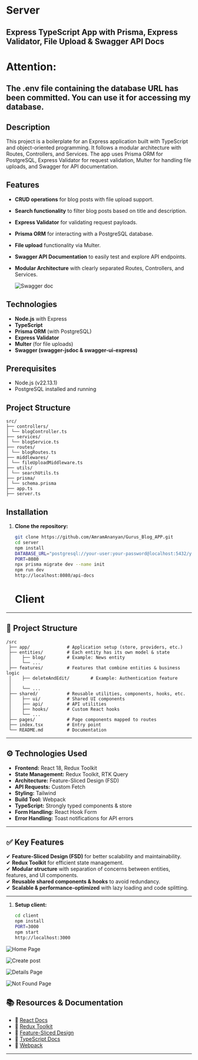 # Server

## Express TypeScript App with Prisma, Express Validator, File Upload & Swagger API Docs

# Attention:

## The .env file containing the database URL has been committed. You can use it for accessing my database.

## Description

This project is a boilerplate for an Express application built with TypeScript and object-oriented programming. It follows a modular architecture with Routes, Controllers, and Services. The app uses Prisma ORM for PostgreSQL, Express Validator for request validation, Multer for handling file uploads, and Swagger for API documentation.

## Features

- **CRUD operations** for blog posts with file upload support.
- **Search functionality** to filter blog posts based on title and description.
- **Express Validator** for validating request payloads.
- **Prisma ORM** for interacting with a PostgreSQL database.
- **File upload** functionality via Multer.
- **Swagger API Documentation** to easily test and explore API endpoints.
- **Modular Architecture** with clearly separated Routes, Controllers, and Services.

  ![Swagger doc](./README_IMAGES/swagger-img.png)

## Technologies

- **Node.js** with Express
- **TypeScript**
- **Prisma ORM** (with PostgreSQL)
- **Express Validator**
- **Multer** (for file uploads)
- **Swagger (swagger-jsdoc & swagger-ui-express)**

## Prerequisites

- Node.js (v22.13.1)
- PostgreSQL installed and running

## Project Structure

```plaintext
src/
├── controllers/
│ └── blogController.ts
├── services/
│ └── blogService.ts
├── routes/
│ └── blogRoutes.ts
├── middlewares/
│ └── fileUploadMiddleware.ts
├── utils/
│ └── searchUtils.ts
├── prisma/
│ └── schema.prisma
├── app.ts
├── server.ts
```

## Installation

1. **Clone the repository:**

   ```bash
   git clone https://github.com/AmramAnanyan/Gurus_Blog_APP.git
   cd server
   npm install
   DATABASE_URL="postgresql://your-user:your-password@localhost:5432/your-database"
   PORT=8080
   npx prisma migrate dev --name init
   npm run dev
   http://localhost:8080/api-docs
   ```

   # Client

---

## 📂 Project Structure

```plaintext
/src
 ├── app/              # Application setup (store, providers, etc.)
 ├── entities/         # Each entity has its own model & state
 │    ├── blog/        # Example: News entity
 │    └── ...
 ├── features/         # Features that combine entities & business logic
 │    ├── deleteAndEdit/        # Example: Authentication feature
 │
 │    └── ...
 ├── shared/           # Reusable utilities, components, hooks, etc.
 │    ├── ui/          # Shared UI components
 │    ├── api/         # API utilities
 │    ├── hooks/       # Custom React hooks
 │    └── ...
 ├── pages/            # Page components mapped to routes
 ├── index.tsx         # Entry point
 └── README.md         # Documentation
```

---

## ⚙️ Technologies Used

- **Frontend:** React 18, Redux Toolkit
- **State Management:** Redux Toolkit, RTK Query
- **Architecture:** Feature-Sliced Design (FSD)
- **API Requests:** Custom Fetch
- **Styling:** Tailwind
- **Build Tool:** Webpack
- **TypeScript:** Strongly typed components & store
- **Form Handling:** React Hook Form
- **Error Handling:** Toast notifications for API errors

---

## ✅ Key Features

✔ **Feature-Sliced Design (FSD)** for better scalability and maintainability.  
✔ **Redux Toolkit** for efficient state management.  
✔ **Modular structure** with separation of concerns between entities, features, and UI components.  
✔ **Reusable shared components & hooks** to avoid redundancy.  
✔ **Scalable & performance-optimized** with lazy loading and code splitting.

---

1. **Setup client:**

   ```bash
   cd client
   npm install
   PORT=3000
   npm start
   http://localhost:3000
   ```

![Home Page](./README_IMAGES/home.png)

![Create post](./README_IMAGES/create.png)

![Details Page](./README_IMAGES/details.png)

![Not Found Page](./README_IMAGES/404.png)

## 📚 Resources & Documentation

- 📖 [React Docs](https://react.dev/)
- 📖 [Redux Toolkit](https://redux-toolkit.js.org/)
- 📖 [Feature-Sliced Design](https://feature-sliced.design/)
- 📖 [TypeScript Docs](https://www.typescriptlang.org/)
- 📖 [Webpack](https://webpack.js.org/)

---
